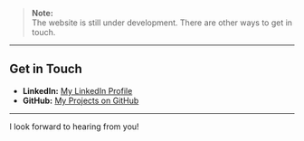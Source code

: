 > **Note:**  
> The website is still under development. There are other ways to get in touch.

---

## Get in Touch

- **LinkedIn:** [My LinkedIn Profile](https://www.linkedin.com/in/matheus-carvalho-4639a5170/)  
- **GitHub:** [My Projects on GitHub](https://github.com/MathWhite)  

---

I look forward to hearing from you!